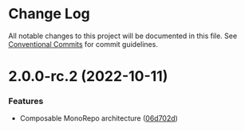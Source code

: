 # Change Log

All notable changes to this project will be documented in this file.
See [Conventional Commits](https://conventionalcommits.org) for commit guidelines.

# 2.0.0-rc.2 (2022-10-11)

### Features

- Composable MonoRepo architecture ([06d702d](https://github.com/bothrs/eslint-config/commit/06d702d2fe6286b4d01aaabdb404c95ee74f801e))
